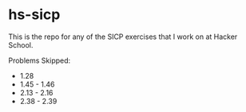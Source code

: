 hs-sicp
=======

This is the repo for any of the SICP exercises that I work on at Hacker School.

Problems Skipped:
* 1.28
* 1.45 - 1.46
* 2.13 - 2.16
* 2.38 - 2.39
